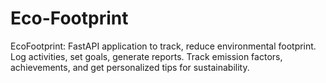 # Eco-Footprint
EcoFootprint: FastAPI application to track, reduce environmental footprint. Log activities, set goals, generate reports. Track emission factors, achievements, and get personalized tips for sustainability.
